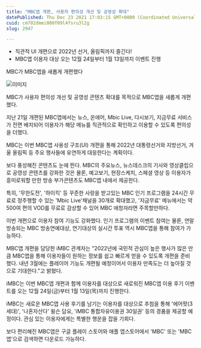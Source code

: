 ```yaml
---
title: "MBC앱 개편, 사용자 편의성 개선 및 공영성 확대"
datePublished: Thu Dec 23 2021 17:03:15 GMT+0000 (Coordinated Universal Time)
cuid: cm702dmmi000f09l4fsru3l2g
slug: 2947

---
```



- 직관적 UI 개편으로 2022년 선거, 올림픽까지 즐긴다!
- MBC앱 이용자 대상 오는 12월 24일부터 1월 13일까지 이벤트 진행

MBC가 MBC앱을 새롭게 개편했다

![이미지](https://cdn.hashnode.com/res/hashnode/image/upload/v1739253079826/effd7db4-2987-4929-b402-93d5a1fbb625.jpeg)

MBC가 사용자 편의성 개선 및 공영성 콘텐츠 확대를 목적으로 MBC앱을 새롭게 개편했다.

지난 21일 개편된 MBC앱에서는 뉴스, 온에어, Mbic Live, 다시보기, 지금무료 서비스가 전면 배치되어 이용자가 해당 메뉴를 직관적으로 확인하고 이용할 수 있도록 편의성을 더했다.

MBC는 이번 MBC앱 사용성 구조(UI) 개편을 통해 2022년 대통령선거와 지방선거, 겨울 올림픽 등 주요 행사들에 유연하게 대응한다는 계획이다.

보다 풍성해진 콘텐츠도 눈에 띈다. MBC의 주요뉴스, 뉴스데스크의 기사와 영상클립으로 공영성 콘텐츠를 강화한 것은 물론, 예고보기, 현장스케치, 스페셜 영상 등 이용자가 흥미로워할 만한 방송 부가콘텐츠도 MBC앱 내에서 제공한다.

특히, '무한도전', '하이킥' 등 꾸준한 사랑을 받고있는 MBC 인기 프로그램을 24시간 무료로 정주행할 수 있는 'Mbic Live'채널을 30개로 확대했고, '지금무료' 메뉴에서는 약 500여 편의 VOD를 무료로 감상할 수 있어 MBC 애청자라면 주목할만하다.

이번 개편으로 이용자 참여 기능도 강화했다. 인기 프로그램의 이벤트 참여는 물론, 연말 방송되는 MBC 방송연예대상, 연기대상의 실시간 투표 역시 MBC앱을 통해 참여가 가능하다.

MBC앱 개편을 담당한 iMBC 관계자는 "2022년에 국민적 관심이 높은 행사가 많은 만큼 MBC앱을 통해 이용자들이 원하는 정보를 쉽고 빠르게 얻을 수 있도록 개편을 준비했다. 내년 3월에는 플레이어 기능도 개편될 예정이어서 이용자 만족도는 더 높아질 것으로 기대한다."고 밝혔다.

iMBC는 이번 MBC앱 개편과 함께 이용자를 대상으로 새로워진 MBC앱 이용 후기 이벤트를 오는 12월 24일(금)부터 1월 13일(목)까지 진행한다.

iMBC는 새로운 MBC앱 사용 후기를 남기는 이용자를 대상으로 추첨을 통해 '에어팟(3세대)', '나혼자산다' 윌슨 담요, 'iMBC 통합자유이용권 30일권' 등의 경품을 제공할 예정이다. 관심 있는 이용자에게는 특별한 행운을 잡을 기회다.

보다 편리해진 MBC앱은 구글 플레이 스토어와 애플 앱스토어에서 'MBC' 또는 'MBC앱'으로 검색하면 다운로드 가능하다.